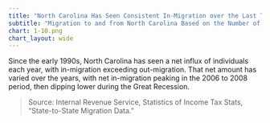 ```yaml
---
title: "North Carolina Has Seen Consistent In-Migration over the Last Two Decades"
subtitle: "Migration to and from North Carolina Based on the Number of Federal Tax Exemptions Claimed (1993-2013)"
chart: 1-10.png
chart_layout: wide
---
```

Since the early 1990s, North Carolina has seen a net influx of individuals each year, with in-migration exceeding out-migration. That net amount has varied over the years, with net in-migration peaking in the 2006 to 2008 period, then dipping lower during the Great Recession.

> Source: Internal Revenue Service, Statistics of Income Tax Stats, “State-to-State Migration Data.”
